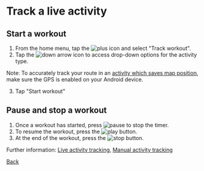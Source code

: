 # Track a live activity

## Start a workout
1. From the home menu, tap the ![plus]( ) icon and select "Track workout".
2. Tap the ![down arrow]( ) icon to access drop-down options for the activity type.

Note: To accurately track your route in an [activity which saves map position](concept3liveactivity.html), make sure the GPS is enabled on your Android device.

3. Tap "Start workout"

## Pause and stop a workout

1. Once a workout has started, press ![pause]( ) to stop the timer.
2. To resume the workout, press the ![play]( ) button.
3. At the end of the workout, press the ![stop]( ) button.

Further information: [Live activity tracking](concept3liveactivity.html), [Manual activity tracking](concept2manualactivity.html)

[Back](index.html)
